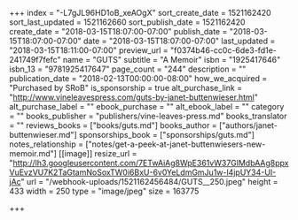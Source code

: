 +++
index = "-L7gJL96HD1oB_xeAOgX"
sort_create_date = 1521162420
sort_last_updated = 1521162660
sort_publish_date = 1521162420
create_date = "2018-03-15T18:07:00-07:00"
publish_date = "2018-03-15T18:07:00-07:00"
date = "2018-03-15T18:07:00-07:00"
last_updated = "2018-03-15T18:11:00-07:00"
preview_url = "f0374b46-cc0c-6de3-fd1e-241749f7fefc"
name = "GUTS"
subtitle = "A Memoir"
isbn = "1925417646"
isbn_13 = "9781925417647"
page_count = "244"
description = ""
publication_date = "2018-02-13T00:00:00-08:00"
how_we_acquired = "Purchased by SRoB"
is_sponsorship = true
alt_purchase_link = "http://www.vineleavespress.com/guts-by-janet-buttenwieser.html"
alt_purchase_label = ""
ebook_purchase = ""
alt_ebook_label = ""
category = ""
books_publisher = "publishers/vine-leaves-press.md"
books_translator = ""
reviews_books = ["books/guts.md"]
books_author = ["authors/janet-buttenwieser.md"]
sponsorships_book = ["sponsorships/guts.md"]
notes_relationship = ["notes/get-a-peek-at-janet-buttenwiesers-new-memoir.md"]
[[image]]
resize_url = "http://lh3.googleusercontent.com/7ETwAiAg8WpE361vW37GlMdbAAg8ppxVuEvzVU7K2TaGtamNoSoxTW0i6BxU-6v0YeLdmGmJu1w-l4jpUY34-UI-jAc"
url = "/webhook-uploads/1521162456484/GUTS__250.jpeg"
height = 433
width = 250
type = "image/jpeg"
size = 163775

+++
